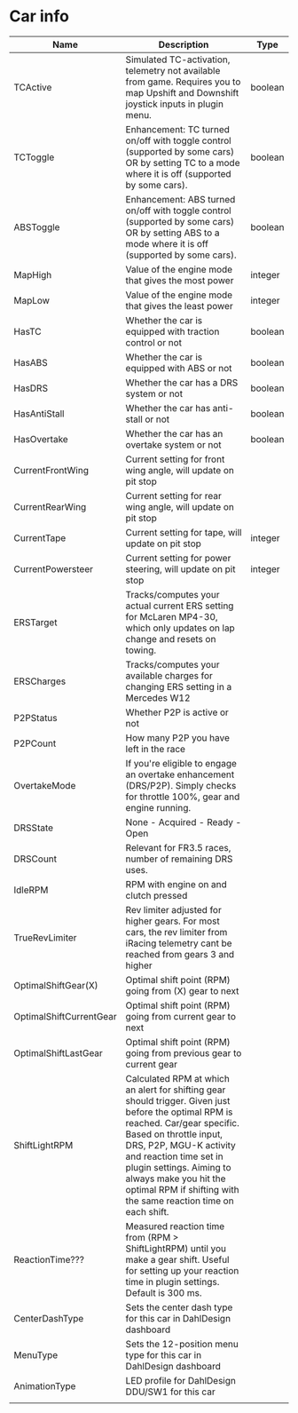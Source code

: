 # Car info

| Name                    | Description                                                                                                                                                                                                                                                                                                                          | Type    |
| ----------------------- | ------------------------------------------------------------------------------------------------------------------------------------------------------------------------------------------------------------------------------------------------------------------------------------------------------------------------------------ | ------- |
| TCActive                | Simulated TC-activation, telemetry not available from game. Requires you to map Upshift and Downshift joystick inputs in plugin menu.                                                                                                                                                                                                | boolean |
| TCToggle                | Enhancement: TC turned on/off with toggle control (supported by some cars) OR by setting TC to a mode where it is off (supported by some cars).                                                                                                                                                                                      | boolean |
| ABSToggle               | Enhancement: ABS turned on/off with toggle control (supported by some cars) OR by setting ABS to a mode where it is off (supported by some cars).                                                                                                                                                                                    | boolean |
| MapHigh                 | Value of the engine mode that gives the most power                                                                                                                                                                                                                                                                                   | integer |
| MapLow                  | Value of the engine mode that gives the least power                                                                                                                                                                                                                                                                                  | integer |
| HasTC                   | Whether the car is equipped with traction control or not                                                                                                                                                                                                                                                                             | boolean |
| HasABS                  | Whether the car is equipped with ABS or not                                                                                                                                                                                                                                                                                          | boolean |
| HasDRS                  | Whether the car has a DRS system or not                                                                                                                                                                                                                                                                                              | boolean |
| HasAntiStall            | Whether the car has anti-stall or not                                                                                                                                                                                                                                                                                                | boolean |
| HasOvertake             | Whether the car has an overtake system or not                                                                                                                                                                                                                                                                                        | boolean |
| CurrentFrontWing        | Current setting for front wing angle, will update on pit stop                                                                                                                                                                                                                                                                        |         |
| CurrentRearWing         | Current setting for rear wing angle, will update on pit stop                                                                                                                                                                                                                                                                         |         |
| CurrentTape             | Current setting for tape, will update on pit stop                                                                                                                                                                                                                                                                                    | integer |
| CurrentPowersteer       | Current setting for power steering, will update on pit stop                                                                                                                                                                                                                                                                          | integer |
| ERSTarget               | Tracks/computes your actual current ERS setting for McLaren MP4-30, which only updates on lap change and resets on towing.                                                                                                                                                                                                           |         |
| ERSCharges              | Tracks/computes your available charges for changing ERS setting in a Mercedes W12                                                                                                                                                                                                                                                    |         |
| P2PStatus               | Whether P2P is active or not                                                                                                                                                                                                                                                                                                         |         |
| P2PCount                | How many P2P you have left in the race                                                                                                                                                                                                                                                                                               |         |
| OvertakeMode            | If you're eligible to engage an overtake enhancement (DRS/P2P). Simply checks for throttle 100%, gear and engine running.                                                                                                                                                                                                            |         |
| DRSState                | None - Acquired - Ready - Open                                                                                                                                                                                                                                                                                                       |         |
| DRSCount                | Relevant for FR3.5 races, number of remaining DRS uses.                                                                                                                                                                                                                                                                              |         |
| IdleRPM                 | RPM with engine on and clutch pressed                                                                                                                                                                                                                                                                                                |         |
| TrueRevLimiter          | Rev limiter adjusted for higher gears. For most cars, the rev limiter from iRacing telemetry cant be reached from gears 3 and higher                                                                                                                                                                                                 |         |
| OptimalShiftGear(X)     | Optimal shift point (RPM) going from (X) gear to next                                                                                                                                                                                                                                                                                |         |
| OptimalShiftCurrentGear | Optimal shift point (RPM) going from current gear to next                                                                                                                                                                                                                                                                            |         |
| OptimalShiftLastGear    | Optimal shift point (RPM) going from previous gear to current gear                                                                                                                                                                                                                                                                   |         |
| ShiftLightRPM           | Calculated RPM at which an alert for shifting gear should trigger. Given just before the optimal RPM is reached. Car/gear specific. Based on throttle input, DRS, P2P, MGU-K activity and reaction time set in plugin settings. Aiming to always make you hit the optimal RPM if shifting with the same reaction time on each shift. |         |
| ReactionTime???         | Measured reaction time from (RPM > ShiftLightRPM) until you make a gear shift. Useful for setting up your reaction time in plugin settings. Default is 300 ms.                                                                                                                                                                       |         |
| CenterDashType          | Sets the center dash type for this car in DahlDesign dashboard                                                                                                                                                                                                                                                                       |         |
| MenuType                | Sets the 12-position menu type for this car in DahlDesign dashboard                                                                                                                                                                                                                                                                  |         |
| AnimationType           | LED profile for DahlDesign DDU/SW1 for this car                                                                                                                                                                                                                                                                                      |         |
|                         |                                                                                                                                                                                                                                                                                                                                      |         |

